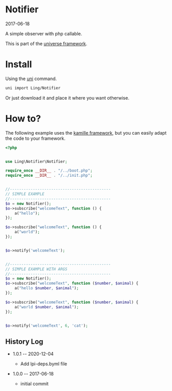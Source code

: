 Notifier
============
2017-06-18


A simple observer with php callable.




This is part of the [universe framework](https://github.com/karayabin/universe-snapshot).


Install
==========
Using the [uni](https://github.com/lingtalfi/universe-naive-importer) command.
```bash
uni import Ling/Notifier
```

Or just download it and place it where you want otherwise.






How to?
==========

The following example uses the [kamille framework](https://github.com/lingtalfi/kamille), 
but you can easily adapt the code to your framework.


```php
<?php


use Ling\Notifier\Notifier;

require_once __DIR__ . "/../boot.php";
require_once __DIR__ . "/../init.php";


//--------------------------------------------
// SIMPLE EXAMPLE
//--------------------------------------------
$o = new Notifier();
$o->subscribe("welcomeText", function () {
    a("hello");
});

$o->subscribe("welcomeText", function () {
    a("world");
});


$o->notify('welcomeText');


//--------------------------------------------
// SIMPLE EXAMPLE WITH ARGS
//--------------------------------------------
$o = new Notifier();
$o->subscribe("welcomeText", function ($number, $animal) {
    a("hello $number, $animal");
});

$o->subscribe("welcomeText", function ($number, $animal) {
    a("world $number, $animal");
});


$o->notify('welcomeText', 6, 'cat');

```






History Log
------------------

- 1.0.1 -- 2020-12-04

    - Add lpi-deps.byml file

- 1.0.0 -- 2017-06-18

    - initial commit
    
    
    
    
    
    